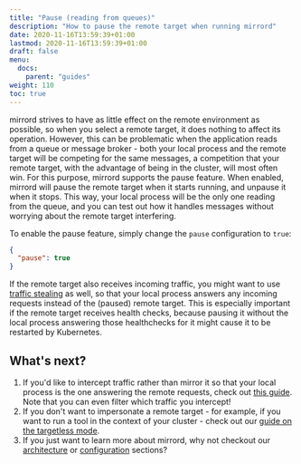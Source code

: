 ```yaml
---
title: "Pause (reading from queues)"
description: "How to pause the remote target when running mirrord"
date: 2020-11-16T13:59:39+01:00
lastmod: 2020-11-16T13:59:39+01:00
draft: false
menu:
  docs:
    parent: "guides"
weight: 110
toc: true
---
```


mirrord strives to have as little effect on the remote environment as possible, so when you select a remote target, it does nothing to affect its operation. However, this can be problematic when the application reads from a queue or message broker - both your local process and the remote target will be competing for the same messages, a competition that your remote target, with the advantage of being in the cluster, will most often win.
For this purpose, mirrord supports the pause feature. When enabled, mirrord will pause the remote target when it starts running, and unpause it when it stops. This way, your local process will be the only one reading from the queue, and you can test out how it handles messages without worrying about the remote target interfering.

To enable the pause feature, simply change the `pause` configuration to `true`:

```json
{
  "pause": true
}
```

If the remote target also receives incoming traffic, you might want to use [traffic stealing](/docs/guides/steal) as well, so that your local process answers any incoming requests instead of the (paused) remote target. This is especially important if the remote target receives health checks, because pausing it without the local process answering those healthchecks for it might cause it to be restarted by Kubernetes.

## What's next?
1. If you'd like to intercept traffic rather than mirror it so that your local process is the one answering the remote requests, check out [this guide](/docs/guides/steal/). Note that you can even filter which traffic you intercept!
2. If you don't want to impersonate a remote target - for example, if you want to run a tool in the context of your cluster - check out our [guide on the targetless mode](/docs/guides/targetless/).
3. If you just want to learn more about mirrord, why not checkout our [architecture](/docs/overview/architecture/) or [configuration](/docs/overview/configuration/) sections?